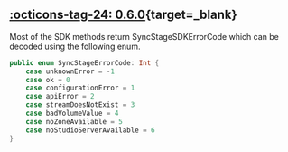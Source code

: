 ## [:octicons-tag-24: 0.6.0][0.6.0]{target=_blank}
[0.6.0]: https://github.com/opensesamemedia/SyncStageSwiftPackage/releases/tag/0.6.0

Most of the SDK methods return SyncStageSDKErrorCode which can be decoded using the following enum.

```swift
public enum SyncStageErrorCode: Int {
    case unknownError = -1
    case ok = 0
    case configurationError = 1
    case apiError = 2
    case streamDoesNotExist = 3
    case badVolumeValue = 4
    case noZoneAvailable = 5
    case noStudioServerAvailable = 6
}
```

